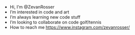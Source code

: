- Hi, I’m @ZevanRosser
- I’m interested in code and art
- I’m always learning new code stuff
- I’m looking to collaborate on code golf/tennis
- How to reach me https://www.instagram.com/zevanrosser/
